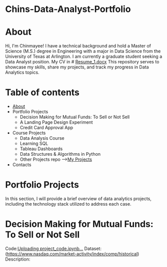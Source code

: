 # Chins-Data-Analyst-Portfolio
# About
Hi, I'm Chinmayee! I have a technical background and hold a Master of Science (M.S.) degree in Engineering with a major in Data Science from the University of Texas at Arlington. I am currently a graduate student seeking a Data Analyst position.
My CV in # [Resume_1.docx](https://github.com/Chins-10/Data-Analyst-Portfolio/files/15407315/Resume_1.docx)
This repository serves to showcase my skills, share my projects, and track my progress in Data Analytics topics.
# Table of contents
+ [About](https://github.com/Chins-10/Data-Analyst-Portfolio/blob/main/README.md#about)
+ Portfolio Projects
  - Decision Making for Mutual Funds: To Sell or Not Sell
  - A Landing Page Design Experiment
  - Credit Card Approval App
+ Course Projects
  - Data Analysis Course
  - Learning SQL
  - Tableau Dashboards
  - Data Structures & Algorithms in Python
  - Other Projects repo -->[My Projects](https://github.com/Chins-10/My-projects)
+ Contacts
# Portfolio Projects
In this section, I will provide a brief overview of data analytics projects, including the technology stack utilized to address each case.
# Decision Making for Mutual Funds: To Sell or Not Sell
Code:[Uploading project_code.ipynb…]()
Dataset: (https://www.nasdaq.com/market-activity/index/comp/historical)
Description:










